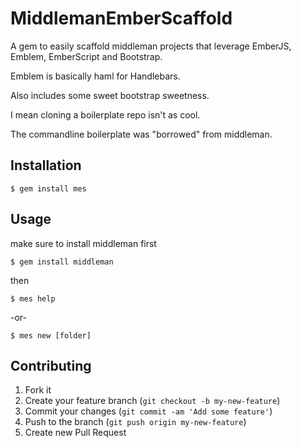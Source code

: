 # MiddlemanEmberScaffold

A gem to easily scaffold middleman projects that leverage EmberJS, Emblem, EmberScript and Bootstrap. 

Emblem is basically haml for Handlebars.

Also includes some sweet bootstrap sweetness.

I mean cloning a boilerplate repo isn't as cool.

The commandline boilerplate was "borrowed" from middleman.

## Installation

    $ gem install mes

## Usage

make sure to install middleman first

    $ gem install middleman

then 

    $ mes help


-or-

    $ mes new [folder]



## Contributing

1. Fork it
2. Create your feature branch (`git checkout -b my-new-feature`)
3. Commit your changes (`git commit -am 'Add some feature'`)
4. Push to the branch (`git push origin my-new-feature`)
5. Create new Pull Request
